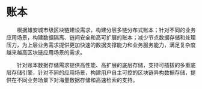 # 账本

&emsp;&emsp;根据雄安城市级区块链建设需求，构建分层多链分布式账本；针对不同的业务应用场景，构建数据隔离、链间安全和高可扩展的账本；减少节点数据存储和处理压力，为上层业务需求提供更加快速的数据支撑能力和业务服务能力，满足复杂度越来越高区块链应用场景的需求。

&emsp;&emsp;针对账本数据存储需求提供高性能、高扩展的底层存储，支持可插拔的多重底层存储引擎，针对不同的应用场景，构建用户自主可控的区块链异构数据存储，提供在不同业务场景下对海量数据存储和高速检索的支持。
